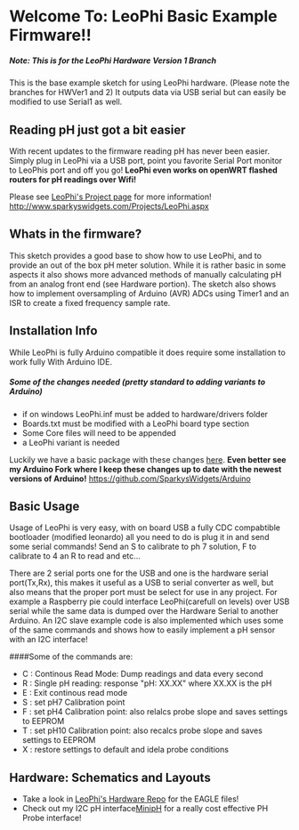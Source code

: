 Welcome To: LeoPhi Basic Example Firmware!!
================================

##### Note: This is for the LeoPhi Hardware Version 1 Branch

This is the base example sketch for using LeoPhi hardware. (Please note the branches for HWVer1 and 2) It outputs data via USB serial but can easily be modified to use Serial1 as well.

Reading pH just got a bit easier
-------------------------

With recent updates to the firmware reading pH has never been easier. Simply plug in LeoPhi via a USB port, point you favorite Serial Port monitor to LeoPhis port and off you go! **LeoPhi even works on openWRT flashed routers for pH readings over Wifi!**

Please see [LeoPhi's Project page](http://www.sparkyswidgets.com/Projects/LeoPhi.aspx) for more information!
<http://www.sparkyswidgets.com/Projects/LeoPhi.aspx>

Whats in the firmware?
-------------------------

This sketch provides a good base to show how to use LeoPhi, and to provide an out of the box pH meter solution.
While it is rather basic in some aspects it also shows more advanced methods of manually calculating pH from an analog front end (see Hardware portion).
The sketch also shows how to implement oversampling of Arduino (AVR) ADCs using Timer1 and an ISR to create a fixed frequency sample rate.

Installation Info
-------------------------

While LeoPhi is fully Arduino compatible it does require some installation to work fully With Arduino IDE.
##### Some of the changes needed (pretty standard to adding variants to Arduino) 
- if on windows LeoPhi.inf must be added to hardware/drivers folder
- Boards.txt must be modified with a LeoPhi board type section 
- Some Core files will need to be appended
- a LeoPhi variant is needed

Luckily we have a basic package with these changes [here](http://www.sparkyswidgets.com/Portals/0/LeoPhiSetup.zip).
**Even better see my Arduino Fork where I keep these changes up to date with the newest versions of Arduino!**
<https://github.com/SparkysWidgets/Arduino>

Basic Usage
-------------------------

Usage of LeoPhi is very easy, with on board USB a fully CDC compabtible bootloader (modified leonardo) all you need to do is plug it in and send some serial commands! Send an S to calibrate to ph 7 solution, F to calibrate to 4 an R to read and etc...

There are 2 serial ports one for the USB and one is the hardware serial port(Tx,Rx), this makes it useful as a USB to serial converter as well, but also means that the proper port must be select for use in any project. For example a Raspberry pie could interface LeoPhi(carefull on levels) over USB serial while the same data is dumped over the Hardware Serial to another Arduino. An I2C slave example code is also implemented which uses some of the same commands and shows how to easily implement a pH sensor with an I2C interface!

####Some of the commands are:
- C : Continous Read Mode: Dump readings and data every second
- R : Single pH reading: response "pH: XX.XX" where XX.XX is the pH
- E : Exit continous read mode
- S : set pH7 Calibration point
- F : set pH4 Calibration point: also relalcs probe slope and saves settings to EEPROM
- T : set pH10 Calibration point: also recalcs probe slope and saves settings to EEPROM 
- X : restore settings to default and idela probe conditions

Hardware: Schematics and Layouts
-------------------------

- Take a look in [LeoPhi's Hardware Repo](https://github.com/SparkysWidgets/LeoPhiHW) for the EAGLE files!
- Check out my I2C pH interface[MinipH](http://www.sparkyswidgets.com/Projects/MinipH.aspx) for a really cost effective PH Probe interface!

